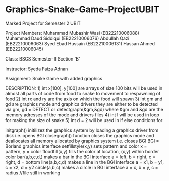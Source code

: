 # Graphics-Snake-Game-ProjectUBIT
Marked Project for Semester 2 UBIT

Project Members: Muhammad Mubashir Wasi     (EB22210006088)
                 Muhammad Daud Siddiqui     (EB22210006076)
                 Abdullah Qazi              (EB22210006063)
                 Syed Ebad Hussain          (EB22210006131)
                 Hassan Ahmed               (EB22210006045)

Class:           BSCS Semester-II Scetion 'B'

Instructor:      Syeda Faiza Adnan

Assignment:      Snake Game with added graphics

DESCRIPTION: 
    1) int x[100], y[100] are arrays of size 100 bits will be used in almost all parts of code from food to snake to movement to respawninig of food
    2) int rx and ry are the axis on which the food will spawn
    3) int gm and gd are graphics mode and graphics drivers they are either to be detected via gm, gd = DETECT or detectgraph(&gm,&gd) where &gm and &gd are the memory adresses of the mode and drivers files
    4) int l will be used in loop for making the size of snake
    5) int d = 2 will be used in if else conditions for 

initgraph() initilizez the graphics system by loading a graphics driver from disk i.e. opens BGI
closegraph() function closes the graphics mode and deallocates all memory allocated by graphics system i.e. closes BGI
BGI = Borland graphics interface
setfillstyle(x,y) sets pattern and color x = pattern, y = color
floodfill(x,y) fills the color at location, (x,y) within border color
bar(a,b,c,d,) makes a bar in the BGI interface a = left, b = right, c = right, d = bottom 
line(a,b,c,d) makes a line in the BGI interface a = x1, b =  y1, c = x2, d = y2
circle(a,b,c) makes a circle in BGI interface a = x, b = y, c = radius
//file still in working
